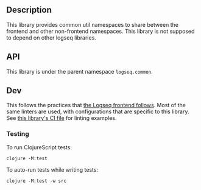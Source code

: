 ## Description

This library provides common util namespaces to share between the frontend and
other non-frontend namespaces. This library is not supposed to depend on other logseq
libraries.

## API

This library is under the parent namespace `logseq.common`.

## Dev

This follows the practices that [the Logseq frontend
follows](/docs/dev-practices.md). Most of the same linters are used, with
configurations that are specific to this library. See [this library's CI
file](/.github/workflows/logseq-common.yml) for linting examples.

### Testing

To run ClojureScript tests:
```
clojure -M:test
```

To auto-run tests while writing tests:

```
clojure -M:test -w src
```
